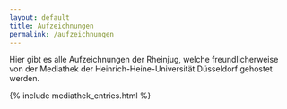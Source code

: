 ```yaml
---
layout: default
title: Aufzeichnungen
permalink: /aufzeichnungen
---
```


Hier gibt es alle Aufzeichnungen der Rheinjug, welche freundlicherweise von der
Mediathek der Heinrich-Heine-Universität Düsseldorf gehostet werden.

{% include mediathek_entries.html %}

